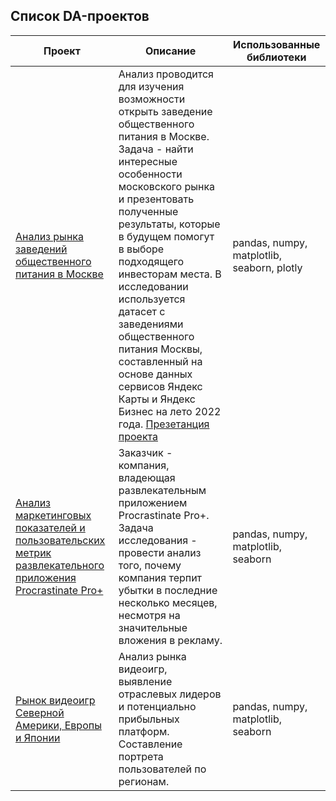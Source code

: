 ## **Список DA-проектов**

| Проект | Описание | Использованные библиотеки |
| --- | --- | --- |
| [Анализ рынка заведений общественного питания в Москве](https://github.com/annkolosova/DA_projects/blob/main/Moscow_eating_places/Moscow_eating_places.ipynb) | Анализ проводится для изучения возможности открыть заведение общественного питания в Москве. Задача - найти интересные особенности московского рынка и презентовать полученные результаты, которые в будущем помогут в выборе подходящего инвесторам места. В исследовании используется датасет с заведениями общественного питания Москвы, составленный на основе данных сервисов Яндекс Карты и Яндекс Бизнес на лето 2022 года. [Презетанция проекта](https://disk.yandex.ru/i/RBn4q4IwFLdUnA) | pandas, numpy, matplotlib, seaborn, plotly |
| [Анализ маркетинговых показателей и пользовательских метрик развлекательного приложения Procrastinate Pro+](https://github.com/annkolosova/DA_projects/blob/main/ProcrastinatePro_app/procrastinate_pro.ipynb) | Заказчик - компания, владеющая развлекательным приложением Procrastinate Pro+. Задача исследования - провести анализ того, почему компания терпит убытки в последние несколько месяцев, несмотря на значительные вложения в рекламу. | pandas, numpy, matplotlib, seaborn |
| [Рынок видеоигр Северной Америки, Европы и Японии](https://github.com/annkolosova/DA_projects/blob/main/Video_gaming_market/video_gaming_market.ipynb) | Анализ рынка видеоигр, выявление отраслевых лидеров и потенциально прибыльных платформ. Составление портрета пользователей по регионам. | pandas, numpy, matplotlib, seaborn | 
